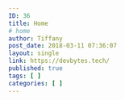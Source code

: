 ```yaml
---
ID: 36
title: Home
# home
author: Tiffany
post_date: 2018-03-11 07:36:07
layout: single
link: https://devbytes.tech/
published: true
tags: [ ]
categories: [ ]
---
```

